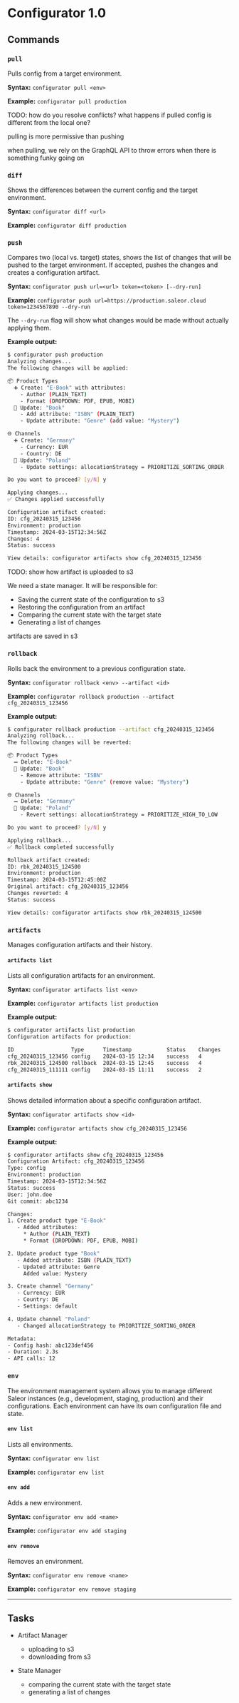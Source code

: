 # Configurator 1.0

## Commands

### `pull`

Pulls config from a target environment.

**Syntax:** `configurator pull <env>`

**Example:** `configurator pull production`

TODO: how do you resolve conflicts? what happens if pulled config is different from the local one?

pulling is more permissive than pushing

when pulling, we rely on the GraphQL API to throw errors when there is something funky going on

### `diff`

Shows the differences between the current config and the target environment.

**Syntax:** `configurator diff <url>`

**Example:** `configurator diff production`

### `push`

Compares two (local vs. target) states, shows the list of changes that will be pushed to the target environment. If accepted, pushes the changes and creates a configuration artifact.

**Syntax:** `configurator push url=<url> token=<token> [--dry-run]`

**Example:** `configurator push url=https://production.saleor.cloud token=1234567890 --dry-run`

The `--dry-run` flag will show what changes would be made without actually applying them.

**Example output:**

```bash
$ configurator push production
Analyzing changes...
The following changes will be applied:

📦 Product Types
  ➕ Create: "E-Book" with attributes:
    - Author (PLAIN_TEXT)
    - Format (DROPDOWN: PDF, EPUB, MOBI)
  🔄 Update: "Book"
    - Add attribute: "ISBN" (PLAIN_TEXT)
    - Update attribute: "Genre" (add value: "Mystery")

🌐 Channels
  ➕ Create: "Germany"
    - Currency: EUR
    - Country: DE
  🔄 Update: "Poland"
    - Update settings: allocationStrategy = PRIORITIZE_SORTING_ORDER

Do you want to proceed? [y/N] y

Applying changes...
✅ Changes applied successfully

Configuration artifact created:
ID: cfg_20240315_123456
Environment: production
Timestamp: 2024-03-15T12:34:56Z
Changes: 4
Status: success

View details: configurator artifacts show cfg_20240315_123456
```

TODO: show how artifact is uploaded to s3

We need a state manager. It will be responsible for:

- Saving the current state of the configuration to s3
- Restoring the configuration from an artifact
- Comparing the current state with the target state
- Generating a list of changes

artifacts are saved in s3

### `rollback`

Rolls back the environment to a previous configuration state.

**Syntax:** `configurator rollback <env> --artifact <id>`

**Example:** `configurator rollback production --artifact cfg_20240315_123456`

**Example output:**

```bash
$ configurator rollback production --artifact cfg_20240315_123456
Analyzing rollback...
The following changes will be reverted:

📦 Product Types
  ➖ Delete: "E-Book"
  🔄 Update: "Book"
    - Remove attribute: "ISBN"
    - Update attribute: "Genre" (remove value: "Mystery")

🌐 Channels
  ➖ Delete: "Germany"
  🔄 Update: "Poland"
    - Revert settings: allocationStrategy = PRIORITIZE_HIGH_TO_LOW

Do you want to proceed? [y/N] y

Applying rollback...
✅ Rollback completed successfully

Rollback artifact created:
ID: rbk_20240315_124500
Environment: production
Timestamp: 2024-03-15T12:45:00Z
Original artifact: cfg_20240315_123456
Changes reverted: 4
Status: success

View details: configurator artifacts show rbk_20240315_124500
```

### `artifacts`

Manages configuration artifacts and their history.

#### `artifacts list`

Lists all configuration artifacts for an environment.

**Syntax:** `configurator artifacts list <env>`

**Example:** `configurator artifacts list production`

**Example output:**

```bash
$ configurator artifacts list production
Configuration artifacts for production:

ID                  Type      Timestamp           Status    Changes    User
cfg_20240315_123456 config    2024-03-15 12:34    success   4          john.doe
rbk_20240315_124500 rollback  2024-03-15 12:45    success   4          john.doe
cfg_20240315_111111 config    2024-03-15 11:11    success   2          jane.smith
```

#### `artifacts show`

Shows detailed information about a specific configuration artifact.

**Syntax:** `configurator artifacts show <id>`

**Example:** `configurator artifacts show cfg_20240315_123456`

**Example output:**

```bash
$ configurator artifacts show cfg_20240315_123456
Configuration Artifact: cfg_20240315_123456
Type: config
Environment: production
Timestamp: 2024-03-15T12:34:56Z
Status: success
User: john.doe
Git commit: abc1234

Changes:
1. Create product type "E-Book"
   - Added attributes:
     * Author (PLAIN_TEXT)
     * Format (DROPDOWN: PDF, EPUB, MOBI)

2. Update product type "Book"
   - Added attribute: ISBN (PLAIN_TEXT)
   - Updated attribute: Genre
     Added value: Mystery

3. Create channel "Germany"
   - Currency: EUR
   - Country: DE
   - Settings: default

4. Update channel "Poland"
   - Changed allocationStrategy to PRIORITIZE_SORTING_ORDER

Metadata:
- Config hash: abc123def456
- Duration: 2.3s
- API calls: 12
```

### `env`

The environment management system allows you to manage different Saleor instances (e.g., development, staging, production) and their configurations. Each environment can have its own configuration file and state.

#### `env list`

Lists all environments.

**Syntax:** `configurator env list`

**Example:** `configurator env list`

#### `env add`

Adds a new environment.

**Syntax:** `configurator env add <name>`

**Example:** `configurator env add staging`

#### `env remove`

Removes an environment.

**Syntax:** `configurator env remove <name>`

**Example:** `configurator env remove staging`

---

## Tasks

- Artifact Manager
  - uploading to s3
  - downloading from s3

- State Manager
  - comparing the current state with the target state
  - generating a list of changes
